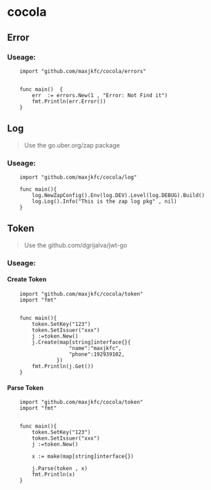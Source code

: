 # cocola


## Error

### Useage:
```golang
    import "github.com/maxjkfc/cocola/errors"


    func main()  {
        err  := errors.New(1 , "Error: Not Find it")
        fmt.Println(err.Error())
    }
```

## Log
> Use the  go.uber.org/zap package 

### Useage:
```golang
    import "github.com/maxjkfc/cocola/log"

    func main(){
        log.NewZapConfig().Env(log.DEV).Level(log.DEBUG).Build()
        log.Log().Info("This is the zap log pkg" , nil)
    }
```

## Token
> Use the github.com/dgrijalva/jwt-go

### Useage:

#### Create Token
```golang
    import "github.com/maxjkfc/cocola/token"
    import "fmt"


    func main(){
        token.SetKey("123")
        token.SetIssuer("xxx")
        j :=token.New()      
        j.Create(map[string]interface{}{
                    "name":"maxjkfc",
                    "phone":192939102,
                })
        fmt.Println(j.Get())
    }
```

#### Parse Token

```golang
    import "github.com/maxjkfc/cocola/token"
    import "fmt"


    func main(){
        token.SetKey("123")
        token.SetIssuer("xxx")
        j :=token.New()

        x := make(map[string]interface{})

        j.Parse(token , x)
        fmt.Println(x)
    }
```


